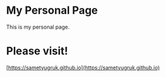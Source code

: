 # My Personal Page
This is my personal page. 


# Please visit!
[https://sametyugruk.github.io](https://sametyugruk.github.io)

